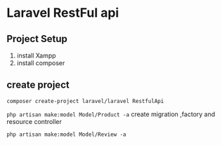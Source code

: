 # Laravel RestFul api

## Project Setup

1. install Xampp
2. install composer

## create project

`composer create-project laravel/laravel RestfulApi`

`php artisan make:model Model/Product -a`
create migration ,factory and resource controller

`php artisan make:model Model/Review -a`

